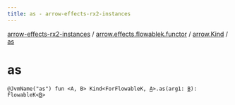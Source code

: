 ```yaml
---
title: as - arrow-effects-rx2-instances
---
```


[arrow-effects-rx2-instances](../../index.html) / [arrow.effects.flowablek.functor](../index.html) / [arrow.Kind](index.html) / [as](./as.html)

# as

`@JvmName("as") fun <A, B> Kind<ForFlowableK, `[`A`](as.html#A)`>.as(arg1: `[`B`](as.html#B)`): FlowableK<`[`B`](as.html#B)`>`